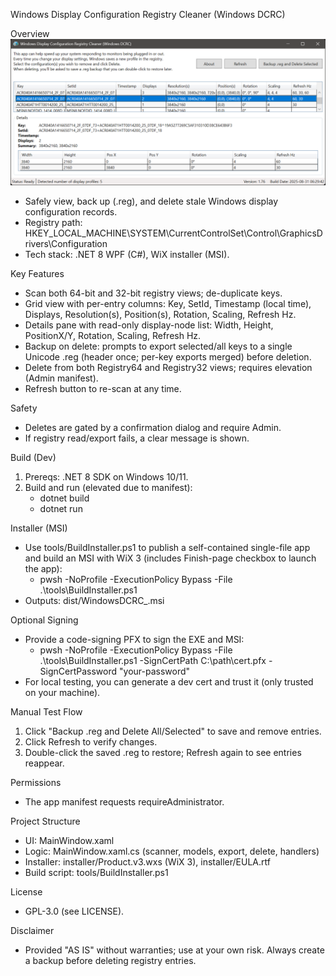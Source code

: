 Windows Display Configuration Registry Cleaner (Windows DCRC)

Overview
![Windows DCRC UI](Assets/WindowsDCRCmainUI.png)
- Safely view, back up (.reg), and delete stale Windows display configuration records.
- Registry path: HKEY_LOCAL_MACHINE\SYSTEM\CurrentControlSet\Control\GraphicsDrivers\Configuration
- Tech stack: .NET 8 WPF (C#), WiX installer (MSI).

Key Features
- Scan both 64-bit and 32-bit registry views; de-duplicate keys.
- Grid view with per-entry columns: Key, SetId, Timestamp (local time), Displays, Resolution(s), Position(s), Rotation, Scaling, Refresh Hz.
- Details pane with read-only display-node list: Width, Height, PositionX/Y, Rotation, Scaling, Refresh Hz.
- Backup on delete: prompts to export selected/all keys to a single Unicode .reg (header once; per-key exports merged) before deletion.
- Delete from both Registry64 and Registry32 views; requires elevation (Admin manifest).
- Refresh button to re-scan at any time.

Safety
- Deletes are gated by a confirmation dialog and require Admin.
- If registry read/export fails, a clear message is shown.

Build (Dev)
1) Prereqs: .NET 8 SDK on Windows 10/11.
2) Build and run (elevated due to manifest):
   - dotnet build
   - dotnet run

Installer (MSI)
- Use tools/BuildInstaller.ps1 to publish a self-contained single-file app and build an MSI with WiX 3 (includes Finish-page checkbox to launch the app):
  - pwsh -NoProfile -ExecutionPolicy Bypass -File .\tools\BuildInstaller.ps1
- Outputs: dist/WindowsDCRC_<version>.msi

Optional Signing
- Provide a code-signing PFX to sign the EXE and MSI:
  - pwsh -NoProfile -ExecutionPolicy Bypass -File .\tools\BuildInstaller.ps1 -SignCertPath C:\path\cert.pfx -SignCertPassword "your-password"
- For local testing, you can generate a dev cert and trust it (only trusted on your machine).

Manual Test Flow
1) Click "Backup .reg and Delete All/Selected" to save and remove entries.
2) Click Refresh to verify changes.
3) Double-click the saved .reg to restore; Refresh again to see entries reappear.

Permissions
- The app manifest requests requireAdministrator.

Project Structure
- UI: MainWindow.xaml
- Logic: MainWindow.xaml.cs (scanner, models, export, delete, handlers)
- Installer: installer/Product.v3.wxs (WiX 3), installer/EULA.rtf
- Build script: tools/BuildInstaller.ps1

License
- GPL-3.0 (see LICENSE).

Disclaimer
- Provided "AS IS" without warranties; use at your own risk. Always create a backup before deleting registry entries.


